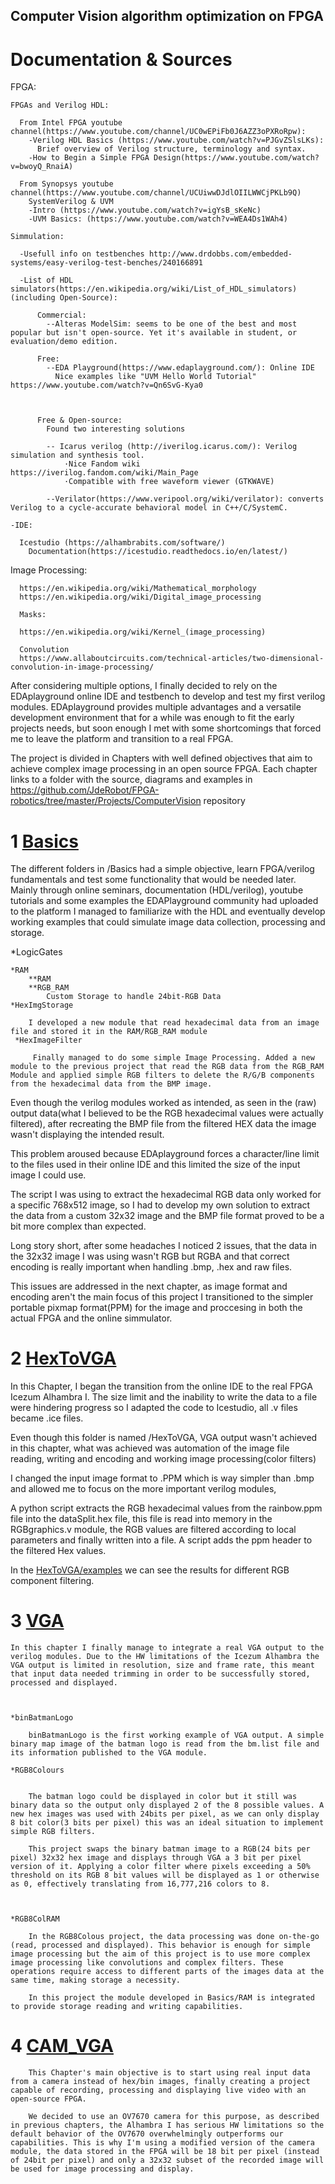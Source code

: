 ## Computer Vision algorithm optimization on FPGA


# Documentation & Sources

  FPGA:
  
    FPGAs and Verilog HDL:
    
      From Intel FPGA youtube channel(https://www.youtube.com/channel/UC0wEPiFb0J6AZZ3oPXRoRpw): 
        -Verilog HDL Basics (https://www.youtube.com/watch?v=PJGvZSlsLKs):
          Brief overview of Verilog structure, terminology and syntax.
        -How to Begin a Simple FPGA Design(https://www.youtube.com/watch?v=bwoyQ_RnaiA)
       
      From Synopsys youtube channel(https://www.youtube.com/channel/UCUiwwDJdlOIILWWCjPKLb9Q)
        SystemVerilog & UVM
        -Intro (https://www.youtube.com/watch?v=igYsB_sKeNc)
        -UVM Basics: (https://www.youtube.com/watch?v=WEA4Ds1WAh4)
     
    Simmulation:
                
      -Usefull info on testbenches http://www.drdobbs.com/embedded-systems/easy-verilog-test-benches/240166891
 
      -List of HDL simulators(https://en.wikipedia.org/wiki/List_of_HDL_simulators)(including Open-Source):
      
          Commercial:
            --Alteras ModelSim: seems to be one of the best and most popular but isn't open-source. Yet it's available in student, or evaluation/demo edition.

          Free:
            --EDA Playground(https://www.edaplayground.com/): Online IDE
              Nice examples like "UVM Hello World Tutorial" https://www.youtube.com/watch?v=Qn6SvG-Kya0
              
              

          Free & Open-source:
            Found two interesting solutions

            -- Icarus verilog (http://iverilog.icarus.com/): Verilog simulation and synthesis tool. 
                ·Nice Fandom wiki https://iverilog.fandom.com/wiki/Main_Page
                ·Compatible with free waveform viewer (GTKWAVE)

            --Verilator(https://www.veripool.org/wiki/verilator): converts Verilog to a cycle-accurate behavioral model in C++/C/SystemC. 
            
    -IDE:
    
      Icestudio (https://alhambrabits.com/software/)
        Documentation(https://icestudio.readthedocs.io/en/latest/)

        
  Image Processing:

      https://en.wikipedia.org/wiki/Mathematical_morphology
      https://en.wikipedia.org/wiki/Digital_image_processing

      Masks:

      https://en.wikipedia.org/wiki/Kernel_(image_processing)

      Convolution
      https://www.allaboutcircuits.com/technical-articles/two-dimensional-convolution-in-image-processing/



After considering multiple options, I finally decided to rely on the EDAplayground online IDE and testbench to develop and test my first verilog modules. EDAplayground provides multiple advantages and a versatile development environment that
for a while was enough to fit the early projects needs, but soon enough I met with some shortcomings that forced me to leave the platform and transition to a real FPGA.


The project is divided in Chapters with well defined objectives that aim to achieve complex image processing in an open source FPGA. Each chapter links to a folder with the source, diagrams and examples in https://github.com/JdeRobot/FPGA-robotics/tree/master/Projects/ComputerVision repository 




# 1 [Basics](https://github.com/JdeRobot/FPGA-robotics/tree/master/Projects/ComputerVision/Basics)

The different folders in /Basics had a simple objective, learn FPGA/verilog fundamentals and test some functionality that would be needed later.
Mainly through online seminars, documentation (HDL/verilog), youtube tutorials and some examples the EDAPlayground community had uploaded to the platform I managed to familiarize with the HDL and eventually develop working examples that could simulate image data collection, processing and storage.






   *LogicGates                

    *RAM                     
        **RAM
        **RGB_RAM
            Custom Storage to handle 24bit-RGB Data
    *HexImgStorage             

        I developed a new module that read hexadecimal data from an image file and stored it in the RAM/RGB_RAM module
     *HexImageFilter             

         Finally managed to do some simple Image Processing. Added a new module to the previous project that read the RGB data from the RGB_RAM Module and applied simple RGB filters to delete the R/G/B components from the hexadecimal data from the BMP image.


 Even though the verilog modules worked as intended, as seen in the (raw) output data(what I believed to be the RGB hexadecimal values were actually filtered), after recreating the BMP file from the filtered HEX data the image wasn't displaying the intended result.

 This problem aroused because EDAplayground forces a character/line limit to the files used in their online IDE and this limited the size of the input image I could use.

 The script I was using to extract the hexadecimal RGB data only worked for a specific 768x512 image, so I had to develop my own solution to extract the data from a custom 32x32 image and the BMP file format proved to be a bit more complex than expected.

 Long story short, after some headaches I noticed 2 issues, that the data in the 32x32 image I was using wasn't RGB but RGBA and that correct encoding is really important when handling .bmp, .hex and raw files.

 This issues are addressed in the next chapter, as image format and encoding aren't the main focus of this project I transitioned to the simpler portable pixmap format(PPM) for the image and proccesing in both the actual FPGA and the online simmulator. 




# 2 [HexToVGA](https://github.com/JdeRobot/FPGA-robotics/tree/master/Projects/ComputerVision/HexToVGA)

In this Chapter, I began the transition from the online IDE to the real FPGA Icezum Alhambra I. The size limit and the inability to write the data to a file were hindering progress so I adapted the code to Icestudio, all .v files became .ice files.

Even though this folder is named /HexToVGA, VGA output wasn't achieved in this chapter, what was achieved was automation of the image file reading, writing and encoding and working image processing(color filters)

 I changed the input image format to .PPM which is way simpler than .bmp and allowed me to focus on the more important verilog modules,

 A python script extracts the RGB hexadecimal values from the rainbow.ppm file into the dataSplit.hex file, this file is read into memory in the RGBgraphics.v module, the RGB values are filtered according to local parameters and finally written into a file. A script adds the ppm header to the filtered Hex values.

 In the [HexToVGA/examples](https://github.com/JdeRobot/FPGA-robotics/tree/master/Projects/ComputerVision/HexToVGA/examples
) we can see the results for different RGB component filtering.



# 3 [VGA](https://github.com/JdeRobot/FPGA-robotics/tree/master/Projects/ComputerVision/VGA)


    In this chapter I finally manage to integrate a real VGA output to the verilog modules. Due to the HW limitations of the Icezum Alhambra the VGA output is limited in resolution, size and frame rate, this meant that input data needed trimming in order to be successfully stored, processed and displayed.



    *binBatmanLogo  

        binBatmanLogo is the first working example of VGA output. A simple binary map image of the batman logo is read from the bm.list file and its information published to the VGA module.

    *RGB8Colours    


        The batman logo could be displayed in color but it still was binary data so the output only displayed 2 of the 8 possible values. A new hex images was used with 24bits per pixel, as we can only display 8 bit color(3 bits per pixel) this was an ideal situation to implement simple RGB filters.

        This project swaps the binary batman image to a RGB(24 bits per pixel) 32x32 hex image and displays through VGA a 3 bit per pixel version of it. Applying a color filter where pixels exceeding a 50% threshold on its RGB 8 bit values will be displayed as 1 or otherwise as 0, effectively translating from 16,777,216 colors to 8.


       
    *RGB8ColRAM        

        In the RGB8Colous project, the data processing was done on-the-go (read, processed and displayed). This behavior is enough for simple image processing but the aim of this project is to use more complex image processing like convolutions and complex filters. These operations require access to different parts of the images data at the same time, making storage a necessity.

        In this project the module developed in Basics/RAM is integrated to provide storage reading and writing capabilities.




# 4 [CAM_VGA](https://github.com/JdeRobot/FPGA-robotics/tree/master/Projects/ComputerVision/CAM_VGA)


        This Chapter's main objective is to start using real input data from a camera instead of hex/bin images, finally creating a project capable of recording, processing and displaying live video with an open-source FPGA.

        We decided to use an OV7670 camera for this purpose, as described in previous chapters, the Alhambra I has serious HW limitations so the default behavior of the OV7670 overwhelmingly outperforms our capabilities. This is why I'm using a modified version of the camera module, the data stored in the FPGA will be 18 bit per pixel (instead of 24bit per pixel) and only a 32x32 subset of the recorded image will be used for image processing and display. 
